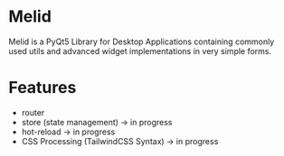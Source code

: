 # Melid

Melid is a PyQt5 Library for Desktop Applications containing commonly used utils and advanced widget implementations in very simple forms.

# Features

- router
- store (state management) -> in progress
- hot-reload -> in progress
- CSS Processing (TailwindCSS Syntax) -> in progress
